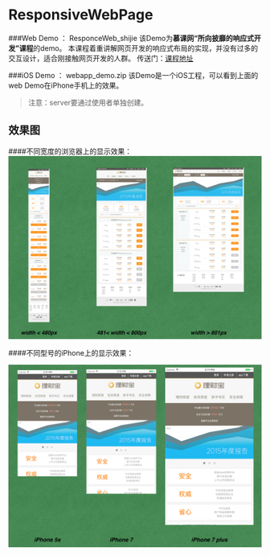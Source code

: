# ResponsiveWebPage


###Web Demo ： ResponceWeb_shijie
该Demo为**慕课网“所向披靡的响应式开发”课程**的demo。
本课程着重讲解网页开发的响应式布局的实现，并没有过多的交互设计，适合刚接触网页开发的人群。
传送门：[课程地址](http://coding.imooc.com/class/50.html#Anchor)

###iOS Demo ： webapp_demo.zip
该Demo是一个iOS工程，可以看到上面的web Demo在iPhone手机上的效果。
>注意：server要通过使用者单独创建。

## 效果图

####不同宽度的浏览器上的显示效果：
![ <480px | 481px ~ 800px | >800px ](https://github.com/knightsj/ResponsiveWebPage/blob/master/Resource/capture-browsers.png)


####不同型号的iPhone上的显示效果：

![iPhone5s | iPhone7 | iPhone7 plus](https://github.com/knightsj/ResponsiveWebPage/blob/master/Resource/capture-iPhones.png)



